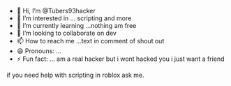 - 👋 Hi, I’m @Tubers93hacker
- 👀 I’m interested in ... scripting and more
- 🌱 I’m currently learning ...nothing am free
- 💞️ I’m looking to collaborate on dev
- 📫 How to reach me ...text in comment of shout out
- 😄 Pronouns: ...
- ⚡ Fun fact: ... am a real hacker but i wont hacked you i just want a friend


if you need help with scripting in roblox ask me.
